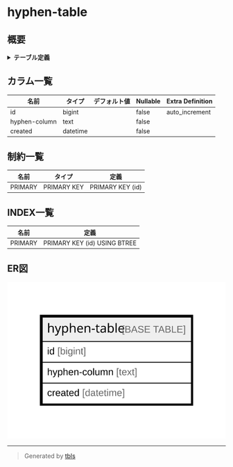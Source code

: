 # hyphen-table

## 概要

<details>
<summary><strong>テーブル定義</strong></summary>

```sql
CREATE TABLE `hyphen-table` (
  `id` bigint NOT NULL AUTO_INCREMENT,
  `hyphen-column` text NOT NULL,
  `created` datetime NOT NULL,
  PRIMARY KEY (`id`)
) ENGINE=InnoDB DEFAULT CHARSET=utf8mb4 COLLATE=utf8mb4_0900_ai_ci
```

</details>

## カラム一覧

| 名前            | タイプ       | デフォルト値             | Nullable | Extra Definition |
| ------------- | --------- | ------------------ | -------- | ---------------- |
| id            | bigint    |                    | false    | auto_increment   |
| hyphen-column | text      |                    | false    |                  |
| created       | datetime  |                    | false    |                  |

## 制約一覧

| 名前      | タイプ         | 定義               |
| ------- | ----------- | ---------------- |
| PRIMARY | PRIMARY KEY | PRIMARY KEY (id) |

## INDEX一覧

| 名前      | 定義                           |
| ------- | ---------------------------- |
| PRIMARY | PRIMARY KEY (id) USING BTREE |

## ER図

![er](hyphen-table.svg)

---

> Generated by [tbls](https://github.com/k1LoW/tbls)
